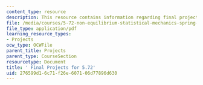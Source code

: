 ```yaml
---
content_type: resource
description: This resource contains information regarding final projects.
file: /media/courses/5-72-non-equilibrium-statistical-mechanics-spring-2012/276599d16c71f26e607106d77896d630_MIT5_72S12_finalProjects.pdf
file_type: application/pdf
learning_resource_types:
- Projects
ocw_type: OCWFile
parent_title: Projects
parent_type: CourseSection
resourcetype: Document
title: ' Final Projects for 5.72'
uid: 276599d1-6c71-f26e-6071-06d77896d630
---
```

